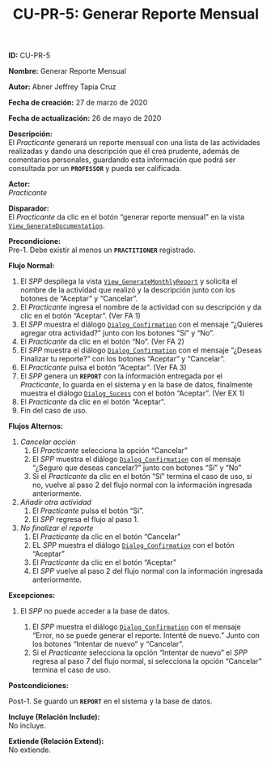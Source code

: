 ﻿---
layout: page
title: "CU-PR-5: Generar Reporte Mensual"
permalink: /design-specification/uc-descriptions/practitioner/cu-pr-5/
hide_hero: true
---

**ID:** CU-PR-5

**Nombre:** Generar Reporte Mensual

**Autor:** Abner Jeffrey Tapia Cruz

**Fecha de creación:** 27 de marzo de 2020

**Fecha de actualización:** 26 de mayo de 2020

**Descripción:**  
El *Practicante* generará un reporte mensual con una lista de las actividades realizadas y dando una descripción que él crea prudente, además de comentarios personales, guardando esta información que podrá ser consultada por un **`PROFESSOR`** y pueda ser calificada.

**Actor:**  
*Practicante*

**Disparador:**  
El *Practicante* da clic en el botón “generar reporte mensual” en la vista [`View_GenerateDocumentation`][VGDN].

**Precondicione:**  
Pre-1. Debe existir al menos un **`PRACTITIONER`** registrado.

**Flujo Normal:**  
  1. El *SPP* despliega la vista [`View_GenerateMonthlyReport`][VGMR] y solicita el nombre de la actividad que realizó y la descripción junto con los botones de “Aceptar” y “Cancelar”.
  2. El *Practicante* ingresa el nombre de la actividad con su descripción y da clic en el botón “Aceptar”. (Ver FA 1)
  3. El *SPP* muestra el diálogo [`Dialog_Confirmation`][DLCO] con el mensaje “¿Quieres agregar otra actividad?” junto con los botones “Sí” y “No”.
  4. El *Practicante* da clic en el botón “No”. (Ver FA 2)
  5. El *SPP* muestra el diálogo [`Dialog_Confirmation`][DLCO] con el mensaje “¿Deseas Finalizar tu reporte?” con los botones “Aceptar” y “Cancelar”.
  6. El *Practicante* pulsa el botón “Aceptar”. (Ver FA 3)
  7. El *SPP* genera un **`REPORT`** con la información entregada por el *Practicante*, lo guarda en el sistema y en la base de datos, finalmente muestra el diálogo [`Dialog_Sucess`][DLSU] con el botón “Aceptar”. (Ver EX 1)
  8. El *Practicante* da clic en el botón “Aceptar”.
  9. Fin del caso de uso.

**Flujos Alternos:**  
  1. *Cancelar acción*
     1. El *Practicante* selecciona la opción “Cancelar”
     2. El *SPP* muestra el diálogo [`Dialog_Confirmation`][DLCO] con el mensaje “¿Seguro que deseas cancelar?” junto con botones “Sí” y “No”
     3. Si el *Practicante* da clic en el botón “Sí” termina el caso de uso, si no, vuelve al paso 2 del flujo normal con la información ingresada anteriormente.
  2. *Añadir otra actividad*
     1. El *Practicante* pulsa el botón “Sí”.
     2. El *SPP* regresa el flujo al paso 1.
  3. *No finalizar el reporte*
     1. El *Practicante* da clic en el botón “Cancelar”
     2. EL *SPP* muestra el diálogo [`Dialog_Confirmation`][DLCO]  con el botón “Aceptar”
     3.  El *Practicante* da clic en el botón “Aceptar”
     4.  El *SPP* vuelve al paso 2 del flujo normal con la información ingresada anteriormente.

**Excepciones:**  

1. El *SPP* no puede acceder a la base de datos.

	1. El *SPP* muestra el diálogo [`Dialog_Confirmation`][DLCO] con el mensaje “Error, no se puede generar el reporte. Intenté de nuevo.” Junto con los botones “Intentar de nuevo” y “Cancelar”.
	2. Si el *Practicante* selecciona la opción “Intentar de nuevo” el *SPP* regresa al paso 7 del flujo normal, si selecciona la opción “Cancelar” termina el caso de uso.

**Postcondiciones:**  

Post-1. Se guardó un **`REPORT`** en el sistema y la base de datos.

**Incluye (Relación Include):**  
No incluye.

**Extiende (Relación Extend):**  
No extiende.

[VGDN]: https://raw.githubusercontent.com/Phalord/PracticasProfesionales/gh-pages/assets/imgs/prototypes/practitioner/View_GenerateDocumentation.png "`View_GenerateDocumentation` Prototype"
[VGMR]: https://raw.githubusercontent.com/Phalord/PracticasProfesionales/gh-pages/assets/imgs/prototypes/practitioner/View_GeneratePartialReport.png "`View_GeneratePartialReport` Prototype"
[DLSU]: https://raw.githubusercontent.com/Phalord/PracticasProfesionales/gh-pages/assets/imgs/prototypes/generals/Dialog_Success.png "`Dialog_Success` Prototype"
[DLCO]: https://raw.githubusercontent.com/Phalord/PracticasProfesionales/gh-pages/assets/imgs/prototypes/generals/Dialog_Confirmation.png "`Dialog_Confirmation` Prototype"